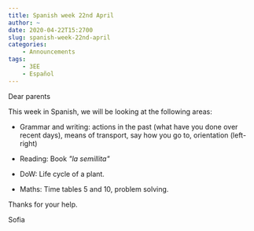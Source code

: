 ```yaml
---
title: Spanish week 22nd April
author: ~
date: 2020-04-22T15:2700
slug: spanish-week-22nd-april
categories:
    - Announcements
tags:
    - 3EE
    - Español
---
```


Dear parents

This week in Spanish, we will be looking at the following areas:

* Grammar and writing: actions in the past (what have you done over recent days), means of transport, say how you go to, orientation (left-right)

* Reading: Book *"la semillita"*

* DoW: Life cycle of a plant.

* Maths: Time tables 5 and 10, problem solving.

Thanks for your help.

Sofia
